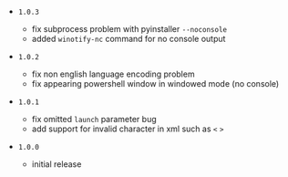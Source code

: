 * `1.0.3`
    * fix subprocess problem with pyinstaller `--noconsole`
    * added `winotify-nc` command for no console output

* `1.0.2`
    * fix non english language encoding problem
    * fix appearing powershell window in windowed mode (no console)
* `1.0.1`
    * fix omitted `launch` parameter bug 
    * add support for invalid character in xml such as `<` `>`
* `1.0.0`
    * initial release
 
